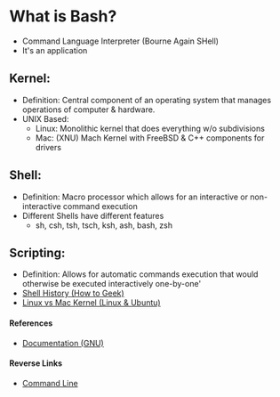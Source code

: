 # What is Bash?
- Command Language Interpreter (Bourne Again SHell)
- It's an application

## Kernel: 
- Definition: Central component of an operating system that manages operations of computer & hardware.
- UNIX Based:
  - Linux: Monolithic kernel that does everything w/o subdivisions
  - Mac: (XNU) Mach Kernel with FreeBSD & C++ components for drivers

## Shell: 
- Definition: Macro processor which allows for an interactive or non-interactive command execution
- Different Shells have different features
  - sh, csh, tsh, tsch, ksh, ash, bash, zsh

## Scripting: 
- Definition: Allows for automatic commands execution that would otherwise be executed interactively one-by-one'    
- [Shell History (How to Geek)](https://www.howtogeek.com/68563/htg-explains-what-are-the-differences-between-linux-shells/)
- [Linux vs Mac Kernel (Linux & Ubuntu)](https://www.linuxandubuntu.com/home/difference-between-linux-kernel-mac-kernel)

#### References
- [Documentation (GNU)](https://devdocs.io/bash/)

#### Reverse Links
- [Command Line](./Command_Line.md)